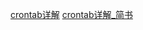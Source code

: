 [crontab详解](https://www.cnblogs.com/luojinping/p/3319770.html)
[crontab详解_简书](https://www.jianshu.com/p/beaba5e65242)